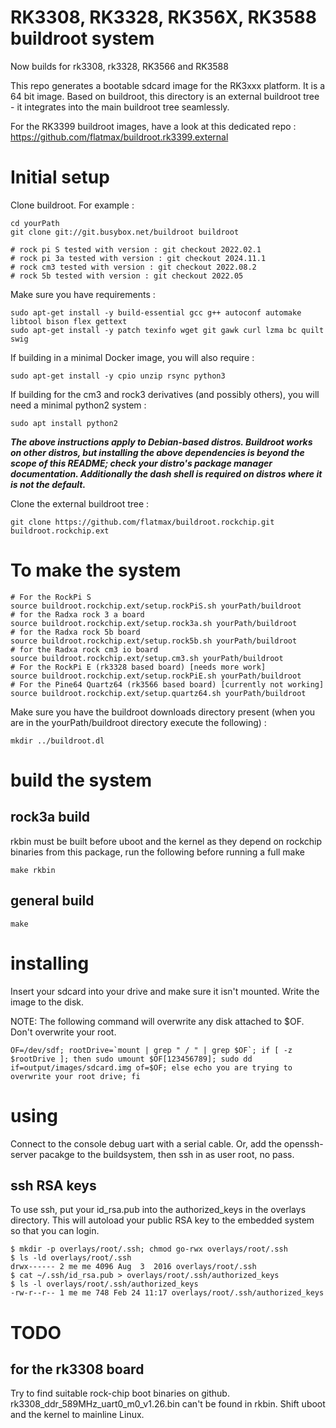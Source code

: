 # RK3308, RK3328, RK356X, RK3588 buildroot system

Now builds for rk3308, rk3328, RK3566 and RK3588

This repo generates a bootable sdcard image for the RK3xxx platform.
It is a 64 bit image. Based on buildroot, this directory is an external buildroot tree - it integrates into the main buildroot tree seamlessly.

For the RK3399 buildroot images, have a look at this dedicated repo : https://github.com/flatmax/buildroot.rk3399.external

# Initial setup

Clone buildroot. For example :

```
cd yourPath
git clone git://git.busybox.net/buildroot buildroot

# rock pi S tested with version : git checkout 2022.02.1
# rock pi 3a tested with version : git checkout 2024.11.1
# rock cm3 tested with version : git checkout 2022.08.2
# rock 5b tested with version : git checkout 2022.05
```

Make sure you have requirements :
```
sudo apt-get install -y build-essential gcc g++ autoconf automake libtool bison flex gettext
sudo apt-get install -y patch texinfo wget git gawk curl lzma bc quilt swig
```

If building in a minimal Docker image, you will also require :
```
sudo apt-get install -y cpio unzip rsync python3
```

If building for the cm3 and rock3 derivatives (and possibly others), you will need a minimal python2 system :
```
sudo apt install python2
```

***The above instructions apply to Debian-based distros.  Buildroot works on other distros, but installing the above dependencies is beyond the scope of this README; check your distro's package manager documentation.  Additionally the dash shell is required on distros where it is not the default.***

Clone the external buildroot tree :
```
git clone https://github.com/flatmax/buildroot.rockchip.git buildroot.rockchip.ext
```

# To make the system

```
# For the RockPi S
source buildroot.rockchip.ext/setup.rockPiS.sh yourPath/buildroot
# for the Radxa rock 3 a board
source buildroot.rockchip.ext/setup.rock3a.sh yourPath/buildroot
# for the Radxa rock 5b board
source buildroot.rockchip.ext/setup.rock5b.sh yourPath/buildroot
# for the Radxa rock cm3 io board
source buildroot.rockchip.ext/setup.cm3.sh yourPath/buildroot
# For the RockPi E (rk3328 based board) [needs more work]
source buildroot.rockchip.ext/setup.rockPiE.sh yourPath/buildroot
# For the Pine64 Quartz64 (rk3566 based board) [currently not working]
source buildroot.rockchip.ext/setup.quartz64.sh yourPath/buildroot
```

Make sure you have the buildroot downloads directory present (when you are in the yourPath/buildroot directory execute the following) :

```
mkdir ../buildroot.dl
```

# build the system
## rock3a build
rkbin must be built before uboot and the kernel as they depend on rockchip binaries from this package, run the following before running a full make
```
make rkbin
```
## general build
```
make
```

# installing

Insert your sdcard into your drive and make sure it isn't mounted. Write the image to the disk.

NOTE: The following command will overwrite any disk attached to $OF. Don't overwrite your root.

```
OF=/dev/sdf; rootDrive=`mount | grep " / " | grep $OF`; if [ -z $rootDrive ]; then sudo umount $OF[123456789]; sudo dd if=output/images/sdcard.img of=$OF; else echo you are trying to overwrite your root drive; fi
```

# using

Connect to the console debug uart with a serial cable. Or, add the openssh-server pacakge to the buildsystem, then ssh in as user root, no pass.

## ssh RSA keys

To use ssh, put your id_rsa.pub into the authorized_keys in the overlays directory. This will autoload your public RSA key to the embedded system so that you can login.
```
$ mkdir -p overlays/root/.ssh; chmod go-rwx overlays/root/.ssh
$ ls -ld overlays/root/.ssh
drwx------ 2 me me 4096 Aug  3  2016 overlays/root/.ssh
$ cat ~/.ssh/id_rsa.pub > overlays/root/.ssh/authorized_keys
$ ls -l overlays/root/.ssh/authorized_keys
-rw-r--r-- 1 me me 748 Feb 24 11:17 overlays/root/.ssh/authorized_keys
```

# TODO
## for the rk3308 board
Try to find suitable rock-chip boot binaries on github. rk3308_ddr_589MHz_uart0_m0_v1.26.bin can't be found in rkbin.
Shift uboot and the kernel to mainline Linux.
